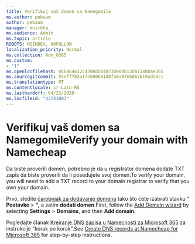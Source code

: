 ```yaml
---
title: Verifikuj vaš domen sa Namegomile
ms.author: pebaum
author: pebaum
manager: mnirkhe
ms.audience: Admin
ms.topic: article
ROBOTS: NOINDEX, NOFOLLOW
localization_priority: Normal
ms.collection: Adm_O365
ms.custom:
- "1"
ms.openlocfilehash: 046a64632c4708ddd48730e00b13da13880ae365
ms.sourcegitcommit: 55eff703a17e500681d8fa6a87eb067019ade3cc
ms.translationtype: MT
ms.contentlocale: sr-Latn-RS
ms.lasthandoff: 04/22/2020
ms.locfileid: "43721803"
---
```

# <a name="verify-your-domain-with-namecheap"></a><span data-ttu-id="a1859-102">Verifikuj vaš domen sa Namegomile</span><span class="sxs-lookup"><span data-stu-id="a1859-102">Verify your domain with Namecheap</span></span>

<span data-ttu-id="a1859-103">Da biste proverili domen, potrebno je da u registrator domena dodate TXT zapis da biste proverili da li posedujete svoj domen.</span><span class="sxs-lookup"><span data-stu-id="a1859-103">To verify your domain, you will need to add a TXT record to your domain registrar to verify that you own your domain.</span></span> 

<span data-ttu-id="a1859-104">Prvo, sledite [čarobnjak za dodavanje domena](https://portal.office.com/adminportal/home#/Domains) tako što ćete izabrati stavku " **Postavke** \> **",** a zatim **dodati domen**.</span><span class="sxs-lookup"><span data-stu-id="a1859-104">First, follow the [Add Domain wizard](https://portal.office.com/adminportal/home#/Domains) by selecting **Settings** \> **Domains**, and then **Add domain**.</span></span>
  
<span data-ttu-id="a1859-105">Pogledajte članak [Kreiranje DNS zapisa u Namecnosti za Microsoft 365](https://docs.microsoft.com/microsoft-365/admin/dns/create-dns-records-at-namecheap) za instrukcije "korak po korak".</span><span class="sxs-lookup"><span data-stu-id="a1859-105">See [Create DNS records at Namecheap for Microsoft 365](https://docs.microsoft.com/microsoft-365/admin/dns/create-dns-records-at-namecheap) for step-by-step instructions.</span></span>